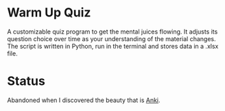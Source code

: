 # Warm Up Quiz
A customizable quiz program to get the mental juices flowing. It adjusts its question choice over time as your understanding of the material changes.
The script is written in Python, run in the terminal and stores data in a .xlsx file. 


# Status
Abandoned when I discovered the beauty that is [Anki](https://apps.ankiweb.net).
